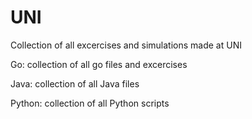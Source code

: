 # UNI
Collection of all excercises and simulations made at UNI

Go: collection of all go files and excercises

Java: collection of all Java files

Python: collection of all Python scripts
